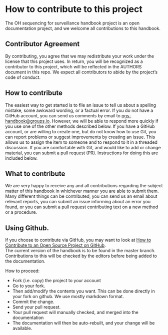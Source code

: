 # How to contribute to this project

The OH sequencing for surveillance handbook project is an open documentation project, and we welcome all contributions to this handbook.

## Contributor Agreement

By contributing, you agree that we may redistribute your work under the license
that this project uses. In return, you will be recognized as a contributor to
this project, which will be reflected in the AUTHORS document in this repo. We
expect all contributors to abide by the project’s code of conduct.

## How to contribute

The easiest way to get started is to file an issue to tell us about a spelling
mistake, some awkward wording, or a factual error. If you do not have a GitHub
account, you can send us comments by email to ngs-handbook@groups.io. However,
we will be able to respond more quickly if you  use one of the other methods
described below. If you have a GitHub account, or are willing to create one, but
do not know how to use Git, you can report problems or suggest improvements by
creating an issue. This allows us to assign the item to someone and to respond
to it in a threaded discussion. If you are comfortable with Git, and would like
to add or change material, you can submit a pull request (PR). Instructions for
doing this are included below.

## What to contribute

We are very happy to receive any and all contributions regarding the subject
matter of this handbook in whichever manner you are able to submit them. Many
different things can be contributed, you can send us an email about relevant
reports, you can submit an issue informing about an error you found, or you can
submit a pull request contributing text on a new method or a procedure.

## Using Github.

If you choose to contribute via GitHub, you may want to look at [How to
Contribute to an Open Source Project on GitHub](https://www.dataschool.io/how-to-contribute-on-github/).  
The current version of the handbook is to be found in the master branch.
Contributions to this will be checked by the editors before being added to
the documentation.

How to proceed:
* Fork (i.e. copy) the project to your account
* Go to your fork.
* Then add/modify the contents you want. This can be done directly in your fork
  on github. We use mostly markdown format.
* Commit the change.
* Send your pull request.
* Your pull request will manually checked, and merged into the documentation
* The documentation will then be auto-rebuilt, and your change will be available.
